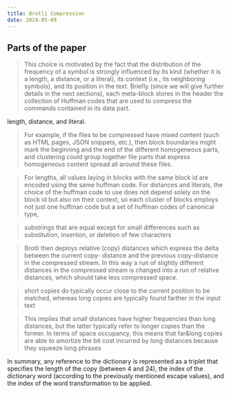 ```yaml
---
title: Brotli Compression 
date: 2024-05-09
---
```




## Parts of the paper
> This choice is motivated by the fact that the distribution of the frequency of a symbol is strongly influenced by its kind (whether it is a length, a distance, or a literal), its context (i.e., its neighboring symbols), and its position in the text. Briefly (since we will give further details in the next sections), each meta-block stores in the header the collection of Huffman codes that are used to compress the commands contained in its data part.

length, distance, and literal.


> For example, if the files to be compressed have mixed content (such as HTML pages, JSON snippets, etc.), then block boundaries might mark the beginning and the end of the different homogeneous parts, and clustering could group together file parts that express homogeneous content spread all around these files.

> For lengths, all values laying in blocks with the same block id are encoded using the same huffman code. For distances and literals, the choice of the huffman code to use does not depend solely on the block id but also on their context, so each cluster of blocks employs not just one huffman code but a set of huffman codes of canonical type,


> substrings that are equal except for small differences such as substitution, insertion, or deletion of few characters

> Brotli then deploys relative (copy) distances which express the delta between the current copy- distance and the previous copy-distance in the compressed stream. In this way a run of slightly different distances in the compressed stream is changed into a run of relative distances, which should take less compressed space.

> short copies do typically occur close to the current position to be matched, whereas long copies are typically found farther in the input text

> This implies that small distances have higher frequencies than long distances, but the latter typically refer to longer copies than the former. In terms of space occupancy, this means that far&long copies are able to amortize the bit cost incurred by long distances because they squeeze long phrases


In summary, any reference to the dictionary is represented as a triplet that
specifies the length of the copy (between 4 and 24), the index of the dictionary word
(according to the previously mentioned escape values), and the index of the word
transformation to be applied.

